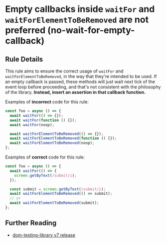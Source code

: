 # Empty callbacks inside `waitFor` and `waitForElementToBeRemoved` are not preferred (no-wait-for-empty-callback)

## Rule Details

This rule aims to ensure the correct usage of `waitFor` and `waitForElementToBeRemoved`, in the way that they're intended to be used.
If an empty callback is passed, these methods will just wait next tick of the event loop before proceeding, and that's not consistent with the philosophy of the library.
**Instead, insert an assertion in that callback function.**

Examples of **incorrect** code for this rule:

```js
const foo = async () => {
  await waitFor(() => {});
  await waitFor(function () {});
  await waitFor(noop);

  await waitForElementToBeRemoved(() => {});
  await waitForElementToBeRemoved(function () {});
  await waitForElementToBeRemoved(noop);
};
```

Examples of **correct** code for this rule:

```js
const foo = async () => {
  await waitFor(() => {
    screen.getByText(/submit/i);
  });

  const submit = screen.getByText(/submit/i);
  await waitForElementToBeRemoved(() => submit);
  // or
  await waitForElementToBeRemoved(submit);
};
```

## Further Reading

- [dom-testing-library v7 release](https://github.com/testing-library/dom-testing-library/releases/tag/v7.0.0)

